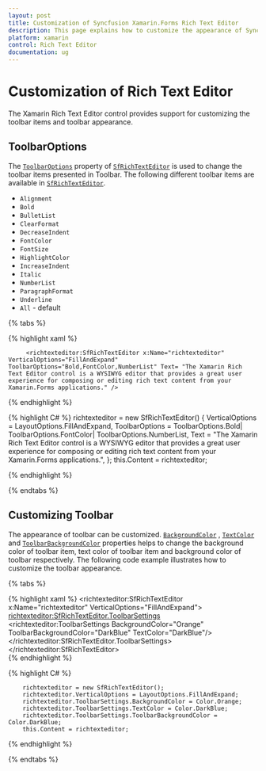 ```yaml
---
layout: post
title: Customization of Syncfusion Xamarin.Forms Rich Text Editor
description: This page explains how to customize the appearance of Syncfusion Rich Text Editor for Xamarin.Forms platform.
platform: xamarin
control: Rich Text Editor
documentation: ug
---
```


# Customization of Rich Text Editor

The Xamarin Rich Text Editor control provides support for customizing the toolbar items and toolbar appearance.

## ToolbarOptions

The [`ToolbarOptions`](https://help.syncfusion.com/cr/xamarin/Syncfusion.SfRichTextEditor.XForms~Syncfusion.XForms.RichTextEditor.SfRichTextEditor~ToolbarOptions.html) property of [`SfRichTextEditor`](https://help.syncfusion.com/cr/xamarin/Syncfusion.SfRichTextEditor.XForms~Syncfusion.XForms.RichTextEditor.SfRichTextEditor.html) is used to change the toolbar items presented in Toolbar. The following different toolbar items are available in [`SfRichTextEditor`](https://help.syncfusion.com/cr/xamarin/Syncfusion.SfRichTextEditor.XForms~Syncfusion.XForms.RichTextEditor.SfRichTextEditor.html).

* `Alignment`	
* `Bold`
* `BulletList`	
* `ClearFormat`
* `DecreaseIndent`
* `FontColor`
* `FontSize`
* `HighlightColor`
* `IncreaseIndent`
* `Italic`
* `NumberList`
* `ParagraphFormat`
* `Underline`
* `All` - default

{% tabs %} 

{% highlight xaml %} 

         <richtexteditor:SfRichTextEditor x:Name="richtexteditor" VerticalOptions="FillAndExpand" ToolbarOptions="Bold,FontColor,NumberList" Text= "The Xamarin Rich Text Editor control is a WYSIWYG editor that provides a great user experience for composing or editing rich text content from your Xamarin.Forms applications." />
       

{% endhighlight %}

{% highlight C# %} 
		richtexteditor = new SfRichTextEditor()
		{
			VerticalOptions = LayoutOptions.FillAndExpand,
			ToolbarOptions = ToolbarOptions.Bold| ToolbarOptions.FontColor| ToolbarOptions.NumberList,
			Text = "The Xamarin Rich Text Editor control is a WYSIWYG editor that provides a great user experience for composing or editing rich text content from your Xamarin.Forms applications.",
		};
		this.Content = richtexteditor;

{% endhighlight %}

{% endtabs %}

## Customizing Toolbar

The appearance of toolbar can be customized. [`BackgroundColor`](https://help.syncfusion.com/cr/cref_files/xamarin/Syncfusion.SfRichTextEditor.XForms~Syncfusion.XForms.RichTextEditor.ToolbarSettings~BackgroundColor.html) , [`TextColor`](https://help.syncfusion.com/cr/cref_files/xamarin/Syncfusion.SfRichTextEditor.XForms~Syncfusion.XForms.RichTextEditor.ToolbarSettings~TextColor.html) and [`ToolbarBackgroundColor`](https://help.syncfusion.com/cr/cref_files/xamarin/Syncfusion.SfRichTextEditor.XForms~Syncfusion.XForms.RichTextEditor.ToolbarSettings~ToolbarBackgroundColor.html) properties helps to change the background color of toolbar item, text color of toolbar item and background color of toolbar respectively. The following code example illustrates how to customize the toolbar appearance.

{% tabs %} 

{% highlight xaml %} 
	    <richtexteditor:SfRichTextEditor x:Name="richtexteditor" VerticalOptions="FillAndExpand">
            <richtexteditor:SfRichTextEditor.ToolbarSettings>
                <richtexteditor:ToolbarSettings BackgroundColor="Orange" ToolbarBackgroundColor="DarkBlue" TextColor="DarkBlue"/>
            </richtexteditor:SfRichTextEditor.ToolbarSettings>
        </richtexteditor:SfRichTextEditor>      
{% endhighlight %}

{% highlight C# %} 

		richtexteditor = new SfRichTextEditor();
		richtexteditor.VerticalOptions = LayoutOptions.FillAndExpand;
		richtexteditor.ToolbarSettings.BackgroundColor = Color.Orange;
		richtexteditor.ToolbarSettings.TextColor = Color.DarkBlue;
		richtexteditor.ToolbarSettings.ToolbarBackgroundColor = Color.DarkBlue;
		this.Content = richtexteditor;

{% endhighlight %}

{% endtabs %}